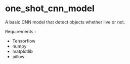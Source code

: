# one_shot_cnn_model
 A basic CNN model that detect objects whether live or not.

 Requirements : 

 * Tensorflow
 * numpy
 * matplotlib
 * pillow
